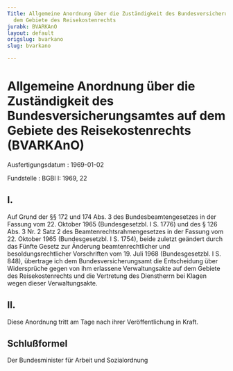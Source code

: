 ```yaml
---
Title: Allgemeine Anordnung über die Zuständigkeit des Bundesversicherungsamtes auf
  dem Gebiete des Reisekostenrechts
jurabk: BVARKAnO
layout: default
origslug: bvarkano
slug: bvarkano

---
```


# Allgemeine Anordnung über die Zuständigkeit des Bundesversicherungsamtes auf dem Gebiete des Reisekostenrechts (BVARKAnO)

Ausfertigungsdatum
:   1969-01-02

Fundstelle
:   BGBl I: 1969, 22

## I.

Auf Grund der §§ 172 und 174 Abs. 3 des Bundesbeamtengesetzes in der
Fassung vom 22. Oktober 1965 (Bundesgesetzbl. I S. 1776) und des § 126
Abs. 3 Nr. 2 Satz 2 des Beamtenrechtsrahmengesetzes in der Fassung vom
22\. Oktober 1965 (Bundesgesetzbl. I S. 1754), beide zuletzt geändert
durch das Fünfte Gesetz zur Änderung beamtenrechtlicher und
besoldungsrechtlicher Vorschriften vom 19. Juli 1968 (Bundesgesetzbl.
I S. 848), übertrage ich dem Bundesversicherungsamt die Entscheidung
über Widersprüche gegen von ihm erlassene Verwaltungsakte auf dem
Gebiete des Reisekostenrechts und die Vertretung des Dienstherrn bei
Klagen wegen dieser Verwaltungsakte.

## II.

Diese Anordnung tritt am Tage nach ihrer Veröffentlichung in Kraft.

## Schlußformel

Der Bundesminister für Arbeit und Sozialordnung

